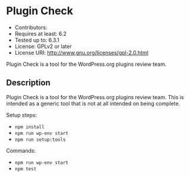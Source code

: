 Plugin Check
===============
* Contributors:
* Requires at least: 6.2
* Tested up to: 6.3.1
* License: GPLv2 or later
* License URI: http://www.gnu.org/licenses/gpl-2.0.html

Plugin Check is a tool for the WordPress.org plugins review team.

## Description ##

Plugin Check is a tool for the WordPress.org plugins review team.
This is intended as a generic tool that is not at all intended on being complete.

Setup steps:
 - `npm install`
 - `npm run wp-env start`
 - `npm run setup:tools`

Commands:
 - `npm run wp-env start`
 - `npm test`
